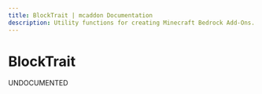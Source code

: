```yaml
---
title: BlockTrait | mcaddon Documentation
description: Utility functions for creating Minecraft Bedrock Add-Ons.
---
```


# BlockTrait

UNDOCUMENTED
